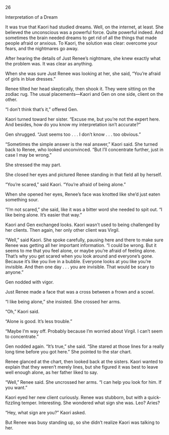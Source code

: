 26

Interpretation of a Dream



It was true that Kaori had studied dreams. Well, on the internet, at least. She believed the unconscious was a powerful force. Quite powerful indeed. And sometimes the brain needed dreams to get rid of all the things that made people afraid or anxious. To Kaori, the solution was clear: overcome your fears, and the nightmares go away.

After hearing the details of Just Renee’s nightmare, she knew exactly what the problem was. It was clear as anything.

When she was sure Just Renee was looking at her, she said, “You’re afraid of girls in blue dresses.” 

Renee tilted her head skeptically, then shook it. They were sitting on the zodiac rug. The usual placements—Kaori and Gen on one side, client on the other.

“I don’t think that’s it,” offered Gen.

Kaori turned toward her sister. “Excuse me, but you’re not the expert here. And besides, how do you know my interpretation isn’t accurate?”

Gen shrugged. “Just seems too . . . I don’t know . . . too obvious.”

“Sometimes the simple answer is the real answer,” Kaori said. She turned back to Renee, who looked unconvinced. “But I’ll concentrate further, just in case I may be wrong.”

She stressed the may part.

She closed her eyes and pictured Renee standing in that field all by herself.

“You’re scared,” said Kaori. “You’re afraid of being alone.”

When she opened her eyes, Renee’s face was knotted like she’d just eaten something sour.

“I’m not scared,” she said, like it was a bitter word she needed to spit out. “I like being alone. It’s easier that way.”

Kaori and Gen exchanged looks. Kaori wasn’t used to being challenged by her clients. Then again, her only other client was Virgil.

“Well,” said Kaori. She spoke carefully, pausing here and there to make sure Renee was getting all her important information. “I could be wrong. But it seems to me that you feel alone, or maybe you’re afraid of feeling alone. That’s why you get scared when you look around and everyone’s gone. Because it’s like you live in a bubble. Everyone looks at you like you’re invisible. And then one day . . . you are invisible. That would be scary to anyone.”

Gen nodded with vigor.

Just Renee made a face that was a cross between a frown and a scowl.

“I like being alone,” she insisted. She crossed her arms.

“Oh,” Kaori said.

“Alone is good. It’s less trouble.”

“Maybe I’m way off. Probably because I’m worried about Virgil. I can’t seem to concentrate.”

Gen nodded again. “It’s true,” she said. “She stared at those lines for a really long time before you got here.” She pointed to the star chart.

Renee glanced at the chart, then looked back at the sisters. Kaori wanted to explain that they weren’t merely lines, but she figured it was best to leave well enough alone, as her father liked to say.

“Well,” Renee said. She uncrossed her arms. “I can help you look for him. If you want.”

Kaori eyed her new client curiously. Renee was stubborn, but with a quick-fizzling temper. Interesting. She wondered what sign she was. Leo? Aries?

“Hey, what sign are you?” Kaori asked.

But Renee was busy standing up, so she didn’t realize Kaori was talking to her. 
